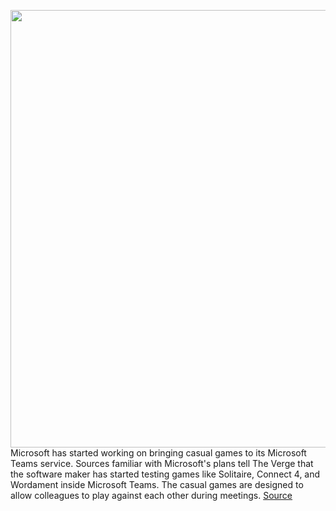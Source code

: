 <img src='https://cdn.vox-cdn.com/thumbor/_gXNX1zktawOME9a7qOWnzdl3Gs=/0x0:3548x1984/1200x800/filters:focal(1491x709:2057x1275)/cdn.vox-cdn.com/uploads/chorus_image/image/70975506/ab221ccc_8f5b_4f4f_8a96_295b9c5085ad.0.png' width='700px' /><br/>
Microsoft has started working on bringing casual games to its Microsoft Teams service. Sources familiar with Microsoft's plans tell The Verge that the software maker has started testing games like Solitaire, Connect 4, and Wordament inside Microsoft Teams. The casual games are designed to allow colleagues to play against each other during meetings.
<a href='https://www.theverge.com/2022/6/14/23167384/microsoft-teams-games-solitaire-wordament-testing'> Source <a/>